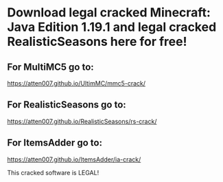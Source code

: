 # Download legal cracked Minecraft: Java Edition 1.19.1 and legal cracked RealisticSeasons here for free!
## For MultiMC5 go to:
https://atten007.github.io/UltimMC/mmc5-crack/
## For RealisticSeasons go to:
https://atten007.github.io/RealisticSeasons/rs-crack/
## For ItemsAdder go to:
https://atten007.github.io/ItemsAdder/ia-crack/

This cracked software is LEGAL!
